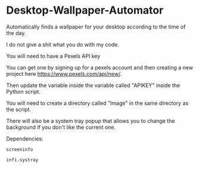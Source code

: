 # Desktop-Wallpaper-Automator
Automatically finds a wallpaper for your desktop according to the time of the day.

I do not give a shit what you do with my code.

You will need to have a Pexels API key

You can get one by signing up for a pexels account and then creating a new project here https://www.pexels.com/api/new/.

Then update the variable inside the variable called "APIKEY" inside the Python script.

You will need to create a directory called "Image" in the same directory as the script.

There will also be a system tray popup that allows you to change the background if you don't like the current one.

Dependencies:

`screeninfo`

`infi.systray`
